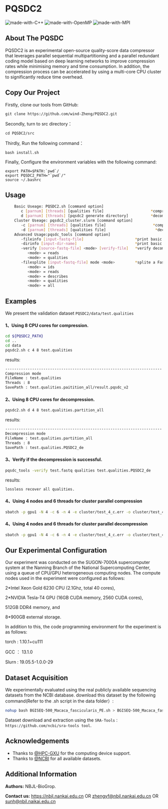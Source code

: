 # PQSDC2
![made-with-C++](https://img.shields.io/badge/Made%20with-C++11-brightgreen)
![made-with-OpenMP](https://img.shields.io/badge/Made%20with-OpenMP-blue)
![made-with-MPI](https://img.shields.io/badge/Made%20with-MPI-red)

## About The PQSDC 
PQSDC2 is an experimental open-source quality-score data compressor that leverages parallel sequential multipartitioning and a parallel redundant coding model based on deep learning networks to improve compression rates while minimising memory and time consumption. In addition, the compression process can be accelerated by using a multi-core CPU cluster to significantly reduce time overhead.

## Copy Our Project

Firstly, clone our tools from GitHub:
```shell script
git clone https://github.com/wind-Zheng/PQSDC2.git
```
Secondly, turn to src directory：
```shell script
cd PQSDC2/src
```
Thirdly, Run the following command：
```shell script
bash install.sh
```
Finally, Configure the environment variables with the following command:
```shell script
export PATH=$PATH:`pwd`/
export PQSDC2_PATH="`pwd`/"
source ~/.bashrc
```

## Usage
```sh
    Basic Useage: PQSDC2.sh [command option]
       c [parnum] [threads] [qualities file]                     *compression mode.
       d [parnum] [threads] [pqsdc2 generate directory]          *decompression mode.
    Cluster Useage: pqsdc2_cluster.slurm [command option]
       -c [parnum] [threads] [qualities file]                     *compression mode.
       -d [parnum] [threads] [qualities file]                      *decompression mode.
    Advanced Usage:pqsdc_tools [command option]
       -fileinfo [input-fastq-file]                       *print basic statistic information.
       -dirinfo [input-dir-name]                          *print basic statistic information.
       -verify [source-fastq-file] <mode> [verify-file]   *verify decompression.
          <mode> = reads
          <mode> = qualities
       -filesplite [input-fastq-file] mode <mode>         *splite a FastQ file according <mode>.
          <mode> = ids
          <mode> = reads
          <mode> = describes
          <mode> = qualities
          <mode> = all
```

## Examples
We present the validation dataset `PQSDC2/data/test.qualities` 
#### 1、Using 8 CPU cores for compression.
```sh
cd ${PQSDC2_PATH}
cd ..
cd data
pqsdc2.sh c 4 8 test.qualities
```
results:
```sh
----------------------------------------------------------------------
Compression mode
FileName : test.qualities
Threads : 8
SavePath : test.qualities.paitition_all/result.pqsdc_v2
```
#### 2、Using 8 CPU cores for decompression.
```sh
pqsdc2.sh d 4 8 test.qualities.partition_all
```
results:
```sh
----------------------------------------------------------------------
Decompression mode
FileName : test.qualities.partition_all
Threads : 8
SavePath : test.qualities.PQSDC2_de
```
#### 3、Verify if the decompression is successful.
```sh
pqsdc_tools -verify test.fastq qualities test.qualities.PQSDC2_de
```
results:
```sh
lossless recover all qualities.
```
#### 4、Using 4 nodes and 6 threads for cluster parallel compression
```sh
sbatch -p gpu1 -N 4 -c 6 -n 4 -e cluster/test_4_c.err -o cluster/test_4_c.out ../src/pqsdc2_cluster.slurm -c 4 4 test.qualities
```
#### 4、Using 4 nodes and 6 threads for cluster parallel decompression
```sh
sbatch -p gpu1 -N 4 -c 6 -n 4 -e cluster/test_4_c.err -o cluster/test_4_c.out ../src/pqsdc2_cluster.slurm -d 4 4 test.qualities
```
## Our Experimental Configuration
Our experiment was conducted on the SUGON-7000A supercomputer system at the Nanning Branch of the National Supercomputing Center, using a queue of CPU/GPU heterogeneous computing nodes. The compute nodes used in the experiment were configured as follows: 
  
  2\*Intel Xeon Gold 6230 CPU (2.1Ghz, total 40 cores), 
  
  2\*NVIDIA Tesla-T4 GPU (16GB CUDA memory, 2560 CUDA cores), 
  
  512GB DDR4 memory, and 
  
  8\*900GB external storage.

In addition to this, the code programming environment for the experiment is as follows:

  torch : 1.10.1+cu111
  
  GCC ： 13.1.0
  
  Slurn : 19.05.5-1.0.0-29
  
## Dataset Acquisition
We experimentally evaluated using the real publicly available sequencing datasets from the NCBI database.
download this dataset by the following command(Refer to the .sh script in the data folder）:
```sh
nohup bash BGISEQ-500_Macaca_fascicularis_PE.sh > BGISEQ-500_Macaca_fascicularis_PE_download.log &
```
Dataset download and extraction using the `SRA-Tools：https://github.com/ncbi/sra-tools tool`.

## Acknowledgements
- Thanks to [@HPC-GXU](https://hpc.gxu.edu.cn) for the computing device support.   
- Thanks to [@NCBI](https://www.freelancer.com/u/Ostokhoon) for all available datasets.

## Additional Information

**Authors:**     NBJL-BioGrop.

**Contact us:**  https://nbjl.nankai.edu.cn OR zhengyf@nbjl.nankai.edu.cn OR sunh@nbjl.naikai.edu.cn
